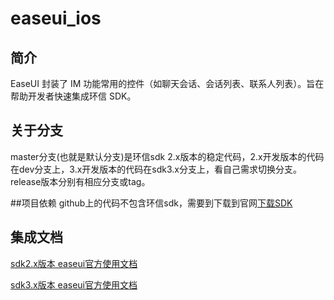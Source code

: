 # easeui_ios
## 简介
EaseUI 封装了 IM 功能常用的控件（如聊天会话、会话列表、联系人列表）。旨在帮助开发者快速集成环信 SDK。
## 关于分支
master分支(也就是默认分支)是环信sdk 2.x版本的稳定代码，2.x开发版本的代码在dev分支上，3.x开发版本的代码在sdk3.x分支上，看自己需求切换分支。release版本分别有相应分支或tag。

##项目依赖
github上的代码不包含环信sdk，需要到下载到官网[下载SDK](http://www.easemob.com/download)

## 集成文档
[sdk2.x版本 easeui官方使用文档](http://docs.easemob.com/start/300iosclientintegration/140easeuiuseguide)

[sdk3.x版本 easeui官方使用文档](http://docs.easemob.com/im/300iosclientintegration/85easeuiguide)

